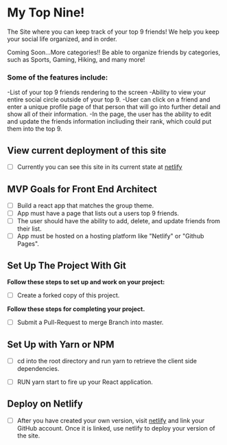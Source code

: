 # My Top Nine!

The Site where you can keep track of your top 9 friends!
We help you keep your social life organized, and in order.

Coming Soon...More categories!!
Be able to organize friends by categories, such as Sports,
Gaming, Hiking, and many more!

### Some of the features include:

-List of your top 9 friends rendering to the screen
-Ability to view your entire social circle outside of your top 9.
-User can click on a friend and enter a unique profile page of that person that will go into further detail and show all of their information.
-In the page, the user has the ability to edit and update the friends information incliuding their rank, which could put them into the top 9.

## View current deployment of this site

- [ ] Currently you can see this site in its current state at [netlify](https://nervous-mayer-90be94.netlify.com/)

## MVP Goals for Front End Architect

- [ ] Build a react app that matches the group theme.
- [ ] App must have a page that lists out a users top 9 friends.
- [ ] The user should have the ability to add, delete, and update friends from their list.
- [ ] App must be hosted on a hosting platform like "Netlify" or "Github Pages".

## Set Up The Project With Git

**Follow these steps to set up and work on your project:**

- [ ] Create a forked copy of this project.

**Follow these steps for completing your project.**

- [ ] Submit a Pull-Request to merge <firstName-lastName> Branch into master.

## Set Up with Yarn or NPM

- [ ] cd into the root directory and run yarn to retrieve the client side dependencies.

- [ ] RUN yarn start to fire up your React application.

## Deploy on Netlify

- [ ] After you have created your own version, visit [netlify](https://www.netlify.com/) and link your GitHub account. Once it is linked, use netlify to deploy your version of the site.
